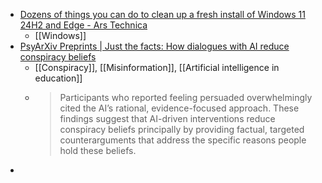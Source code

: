 - [Dozens of things you can do to clean up a fresh install of Windows 11 24H2 and Edge - Ars Technica](https://arstechnica.com/gadgets/2025/02/what-i-do-to-clean-up-a-clean-install-of-windows-11-23h2-and-edge/)
	- [[Windows]]
- [PsyArXiv Preprints | Just the facts: How dialogues with AI reduce conspiracy beliefs](https://osf.io/preprints/psyarxiv/h7n8u_v1)
	- [[Conspiracy]], [[Misinformation]], [[Artificial intelligence in education]]
	- >Participants who reported feeling persuaded overwhelmingly cited the AI’s rational, evidence-focused approach. These findings suggest that AI-driven interventions reduce conspiracy beliefs principally by providing factual, targeted counterarguments that address the specific reasons people hold these beliefs.
-